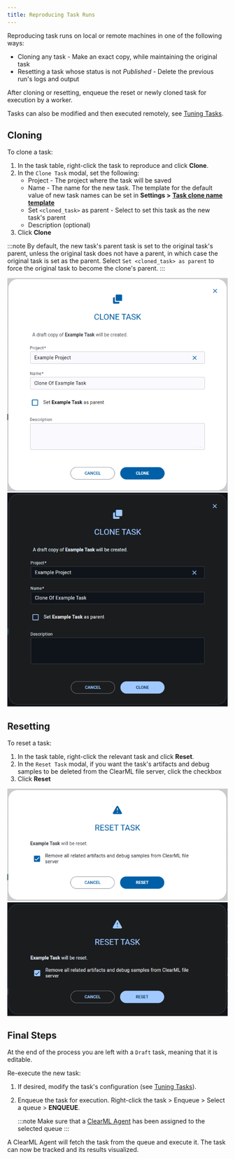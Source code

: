 ```yaml
---
title: Reproducing Task Runs
---
```


Reproducing task runs on local or remote machines in one of the following ways:
* Cloning any task - Make an exact copy, while maintaining the original task
* Resetting a task whose status is not *Published* - Delete the previous run's logs and output

After cloning or resetting, enqueue the reset or newly cloned task for execution by a worker.

Tasks can also be modified and then executed remotely, see [Tuning Tasks](webapp_exp_tuning.md).

## Cloning
To clone a task:
1. In the task table, right-click the task to reproduce and click **Clone**.
1. In the `Clone Task` modal, set the following:
   * Project - The project where the task will be saved
   * Name - The name for the new task. The template for the default value of new task names can be set in **Settings >** [**Task clone name template**](settings/webapp_settings_ui_customization.md#task-clone-name-template)
   * Set `<cloned_task>` as parent - Select to set this task as the new task's parent
   * Description (optional)
1. Click **Clone**

:::note
By default, the new task's parent task is set to the original task's parent, unless the original task does not 
have a parent, in which case the original task is set as the parent. Select `Set <cloned_task> as parent` to force 
the original task to become the clone's parent. 
:::

![Clone modal](../img/webapp_clone.png#light-mode-only)
![Clone modal](../img/webapp_clone_dark.png#dark-mode-only)


## Resetting

To reset a task:
1. In the task table, right-click the relevant task and click **Reset**. 
1. In the `Reset Task` modal, if you want the task's artifacts and debug samples to be deleted from the 
   ClearML file server, click the checkbox
1. Click **Reset**

![Reset modal](../img/webapp_reset.png#light-mode-only)
![Reset modal](../img/webapp_reset_dark.png#dark-mode-only)

## Final Steps 

At the end of the process you are left with a `Draft` task, meaning that it is editable.

Re-execute the new task:
1. If desired, modify the task's configuration (see [Tuning Tasks](webapp_exp_tuning.md)).
1. Enqueue the task for execution. Right-click the task > Enqueue > Select a queue > **ENQUEUE**.
	
   :::note
   Make sure that a [ClearML Agent](../clearml_agent.md) has been assigned to the selected queue 
   :::

A ClearML Agent will fetch the task from the queue and execute it. The task can now be tracked and its 
results visualized.
